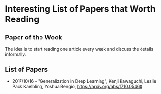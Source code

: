 # Interesting List of Papers that Worth Reading

## Paper of the Week
The idea is to start reading one article every week and discuss the details informally.

## List of Papers

- 2017/10/16 - "Generalization in Deep Learning", Kenji Kawaguchi, Leslie Pack Kaelbling, Yoshua Bengio, https://arxiv.org/abs/1710.05468
